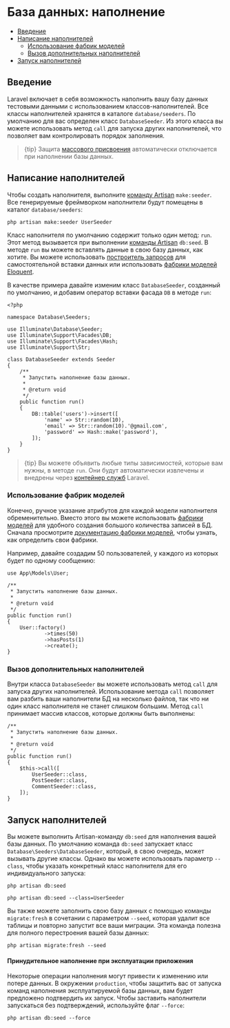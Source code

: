 # База данных: наполнение

- [Введение](#introduction)
- [Написание наполнителей](#writing-seeders)
    - [Использование фабрик моделей](#using-model-factories)
    - [Вызов дополнительных наполнителей](#calling-additional-seeders)
- [Запуск наполнителей](#running-seeders)

<a name="introduction"></a>
## Введение

Laravel включает в себя возможность наполнить вашу базу данных тестовыми данными с использованием классов-наполнителей. Все классы наполнителей хранятся в каталоге `database/seeders`. По умолчанию для вас определен класс `DatabaseSeeder`. Из этого класса вы можете использовать метод `call` для запуска других наполнителей, что позволяет вам контролировать порядок заполнения.

> {tip} Защита [массового присвоения](eloquent.md#mass-assignment) автоматически отключается при наполнении базы данных.

<a name="writing-seeders"></a>
## Написание наполнителей

Чтобы создать наполнителя, выполните [команду Artisan](artisan.md) `make:seeder`. Все генерируемые фреймворком наполнители будут помещены в каталог `database/seeders`:

    php artisan make:seeder UserSeeder

Класс наполнителя по умолчанию содержит только один метод: `run`. Этот метод вызывается при выполнении [команды Artisan](artisan.md) `db:seed`. В методе `run` вы можете вставлять данные в свою базу данных, как хотите. Вы можете использовать [построитель запросов](queries.md) для самостоятельной вставки данных или использовать [фабрики моделей Eloquent](database-testing.md#writing-factories).

В качестве примера давайте изменим класс `DatabaseSeeder`, созданный по умолчанию, и добавим оператор вставки фасада `DB` в методе `run`:

    <?php

    namespace Database\Seeders;

    use Illuminate\Database\Seeder;
    use Illuminate\Support\Facades\DB;
    use Illuminate\Support\Facades\Hash;
    use Illuminate\Support\Str;

    class DatabaseSeeder extends Seeder
    {
        /**
         * Запустить наполнение базы данных.
         *
         * @return void
         */
        public function run()
        {
            DB::table('users')->insert([
                'name' => Str::random(10),
                'email' => Str::random(10).'@gmail.com',
                'password' => Hash::make('password'),
            ]);
        }
    }

> {tip} Вы можете объявить любые типы зависимостей, которые вам нужны, в методе `run`. Они будут автоматически извлечены и внедрены через [контейнер служб](container.md) Laravel.

<a name="using-model-factories"></a>
### Использование фабрик моделей

Конечно, ручное указание атрибутов для каждой модели наполнителя обременительно. Вместо этого вы можете использовать [фабрики моделей](database-testing.md#writing-factories) для удобного создания большого количества записей в БД. Сначала просмотрите [документацию фабрики моделей](database-testing.md#writing-factories), чтобы узнать, как определить свои фабрики.

Например, давайте создадим 50 пользователей, у каждого из которых будет по одному сообщению:

    use App\Models\User;

    /**
     * Запустить наполнение базы данных.
     *
     * @return void
     */
    public function run()
    {
        User::factory()
                ->times(50)
                ->hasPosts(1)
                ->create();
    }

<a name="calling-additional-seeders"></a>
### Вызов дополнительных наполнителей

Внутри класса `DatabaseSeeder` вы можете использовать метод `call` для запуска других наполнителей. Использование метода `call` позволяет вам разбить ваши наполнители БД на несколько файлов, так что ни один класс наполнителя не станет слишком большим. Метод `call` принимает массив классов, которые должны быть выполнены:

    /**
     * Запустить наполнение базы данных.
     *
     * @return void
     */
    public function run()
    {
        $this->call([
            UserSeeder::class,
            PostSeeder::class,
            CommentSeeder::class,
        ]);
    }

<a name="running-seeders"></a>
## Запуск наполнителей

Вы можете выполнить Artisan-команду `db:seed` для наполнения вашей базы данных. По умолчанию команда `db:seed` запускает класс `Database\Seeders\DatabaseSeeder`, который, в свою очередь, может вызывать другие классы. Однако вы можете использовать параметр `--class`, чтобы указать конкретный класс наполнителя для его индивидуального запуска:

    php artisan db:seed

    php artisan db:seed --class=UserSeeder

Вы также можете заполнить свою базу данных с помощью команды `migrate:fresh` в сочетании с параметром `--seed`, которая удалит все таблицы и повторно запустит все ваши миграции. Эта команда полезна для полного перестроения вашей базы данных:

    php artisan migrate:fresh --seed

<a name="forcing-seeding-production"></a>
#### Принудительное наполнение при эксплуатации приложения

Некоторые операции наполнения могут привести к изменению или потере данных. В окружении `production`, чтобы защитить вас от запуска команд наполнения эксплуатируемой базы данных, вам будет предложено подтвердить их запуск. Чтобы заставить наполнители запускаться без подтверждений, используйте флаг `--force`:

    php artisan db:seed --force
